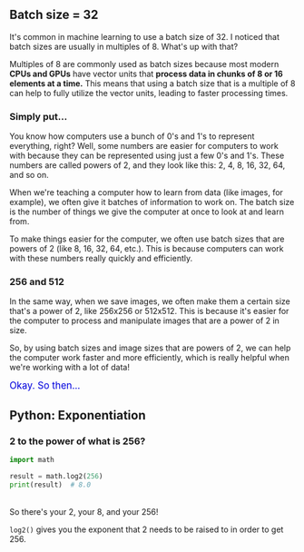 ## Batch size = 32

It's common in machine learning to use a batch size of 32.  I noticed that batch sizes are usually in multiples of 8.  What's up with that?

Multiples of 8 are commonly used as batch sizes because most modern **CPUs and GPUs** have vector units that **process data in chunks of 8 or 16 elements at a time.** This means that using a batch size that is a multiple of 8 can help to fully utilize the vector units, leading to faster processing times.

<!--Good question!

The reason why batch sizes are typically in multiples of 8 is because of the way computers process data. Computers use a binary system to represent data, which means that everything is represented using combinations of 1s and 0s.

In a binary system, numbers that are a power of 2 are represented by a single bit with a value of 1 followed by zeros. For example, 2 is represented as 10, 4 as 100, 8 as 1000, and so on. This means that numbers that are a power of 2 are easy for computers to process, as they can be represented and manipulated using a small number of bits.

In machine learning, batch sizes are typically set to powers of 2 to take advantage of this fact. This allows the computer to process the data more efficiently, as the batch size can be represented using a small number of bits.

Additionally, multiples of 8 are commonly used as batch sizes because most modern **CPUs and GPUs** have vector units that **process data in chunks of 8 or 16 elements at a time.** This means that using a batch size that is a multiple of 8 can help to fully utilize the vector units, leading to faster processing times.

So, in summary, batch sizes are typically set to powers of 2 and multiples of 8 to take advantage of the way computers process data, and to fully utilize vector units in modern CPUs and GPUs.-->

<!--I feel like this is similar to how we save images in sizes of multiples of 256, or 512...
-->

### Simply put...

You know how computers use a bunch of 0's and 1's to represent everything, right? Well, some numbers are easier for computers to work with because they can be represented using just a few 0's and 1's. These numbers are called powers of 2, and they look like this: 2, 4, 8, 16, 32, 64, and so on.

When we're teaching a computer how to learn from data (like images, for example), we often give it batches of information to work on. The batch size is the number of things we give the computer at once to look at and learn from.

To make things easier for the computer, we often use batch sizes that are powers of 2 (like 8, 16, 32, 64, etc.). This is because computers can work with these numbers really quickly and efficiently.

### 256 and 512

In the same way, when we save images, we often make them a certain size that's a power of 2, like 256x256 or 512x512. This is because it's easier for the computer to process and manipulate images that are a power of 2 in size.

So, by using batch sizes and image sizes that are powers of 2, we can help the computer work faster and more efficiently, which is really helpful when we're working with a lot of data!

<span style="color:#0000dd;font-size:larger;">Okay. So then...</span>

## Python: Exponentiation

### 2 to the power of what is 256?

```py
import math

result = math.log2(256)
print(result)  # 8.0
```

<br>
So there's your 2, your 8, and your 256!

`log2()` gives you the exponent that 2 needs to be raised to in order to get 256.

<!--## The long way around

You can use a **loop** to repeatedly multiply 2 by itself until you reach 256, and count the number of iterations it takes to get there.

```python
num = 2
count = 0
while num < 256:
    num *= 2
    count += 1

if num == 256:
    print("2 multiplied by itself", count, "times equals 256.")
else:
    print("2 cannot be multiplied by itself evenly to get 256.")
```

In this code, we start with the number 2 and keep multiplying it by itself until we reach 256. The count variable keeps track of the number of iterations it takes to get there.

If we reach 256, we print a message saying how many times we multiplied 2 by itself to get there. If we don't reach 256 exactly, we print a message saying that 2 cannot be multiplied by itself evenly to get 256.

Running this code will give you the output: **"2 multiplied by itself 8 times equals 256."**

### Yeah, but isn't there a "power of" operation or something...?

Yes, there is a power operator in Python, denoted by two asterisks `**`. You can use the power operator to find the exponent needed to raise 2 to get 256. Here's an example code:

```python
exponent = 0
while 2 ** exponent != 256:
    exponent += 1

print("2 raised to the power of", exponent, "equals 256.")
```

In this code, we start with an exponent of 0 and keep increasing it until we reach 256 when we raise 2 to the power of the exponent using the power operator `**`. Once we reach 256, we print a message saying what exponent was needed to get there.

Running this code will give you the output: **"2 raised to the power of 8 equals 256."**-->

<br>
